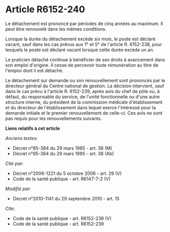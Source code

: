 # Article R6152-240

Le détachement est prononcé par périodes de cinq années au maximum. Il peut être renouvelé dans les mêmes conditions. 

Lorsque la durée du détachement excède six mois, le poste est déclaré vacant, sauf dans les cas prévus aux 1° et 5° de
l'article R. 6152-238, pour lesquels le poste est déclaré vacant lorsque cette durée excède un an. 

Le praticien détaché continue à bénéficier de ses droits à avancement dans son emploi d'origine. Il cesse de percevoir toute
rémunération au titre de l'emploi dont il est détaché. 

Le détachement sur demande ou son renouvellement sont prononcés par le directeur général du Centre national de gestion. La
décision intervient, sauf dans le cas prévu à l'article R. 6152-239, après avis du chef de pôle ou, à défaut, du responsable
du service, de l'unité fonctionnelle ou d'une autre structure interne, du président de la commission médicale d'établissement
et du directeur de l'établissement dans lequel exerce l'intéressé pour la demande initiale et le premier renouvellement de
celle-ci. Ces avis ne sont pas requis pour les renouvellements suivants.

**Liens relatifs à cet article**

_Anciens textes_:

  - Décret n°85-384 du 29 mars 1985 - art. 38 (M)
  - Décret n°85-384 du 29 mars 1985 - art. 38 (Ab)

_Cité par_:

  - Décret n°2006-1221 du 5 octobre 2006 - art. 29 (V)
  - Code de la santé publique - art. R6147-7-2 (V)

_Modifié par_:

  - Décret n°2010-1141 du 29 septembre 2010 - art. 15

_Cite_:

  - Code de la santé publique - art. R6152-238 (V)
  - Code de la santé publique - art. R6152-239
